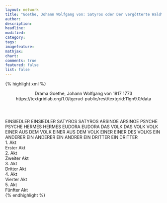```yaml
---
layout: network
title: "Goethe, Johann Wolfgang von: Satyros oder Der vergötterte Waldteufel (1773)"
author:
description:
headline:
modified:
category:
tags:
imagefeature: 
mathjax: 
chart: 
comments: true
featured: false
list: false
---
```

{% highlight xml %}
<?xml-model href="https://raw.githubusercontent.com/DLiNa/project/master/rules/lina.rnc"?><?xml-model href="https://raw.githubusercontent.com/DLiNa/project/master/rules/lina.sch"?>
<play xmlns="http://lina.digital">
  <header>
    <title>Satyros oder Der vergötterte Waldteufel</title>
    <subtitle>Drama</subtitle>
    <genretitle/>
    <author>Goethe, Johann Wolfgang von</author>
    <date type="print">1817</date>
    <date type="premiere"/>
    <date type="written">1773</date>
    <source>https://textgridlab.org/1.0/tgcrud-public/rest/textgrid:11gn9.0/data</source>
  </header>
  <personae>
    <character>
      <name>EINSIEDLER</name>
      <alias xml:id="einsiedler">
        <name>EINSIEDLER</name>
      </alias>
    </character>
    <character>
      <name>SATYROS</name>
      <alias xml:id="satyros">
        <name>SATYROS</name>
      </alias>
    </character>
    <character>
      <name>ARSINOE</name>
      <alias xml:id="arsinoe">
        <name>ARSINOE</name>
      </alias>
    </character>
    <character>
      <name>PSYCHE</name>
      <alias xml:id="psyche">
        <name>PSYCHE</name>
      </alias>
    </character>
    <character>
      <name>HERMES</name>
      <alias xml:id="hermes">
        <name>HERMES</name>
      </alias>
    </character>
    <character>
      <name>EUDORA</name>
      <alias xml:id="eudora">
        <name>EUDORA</name>
      </alias>
    </character>
    <character>
      <name>DAS VOLK</name>
      <alias xml:id="das_volk">
        <name>DAS VOLK</name>
      </alias>
      <alias xml:id="volk">
        <name>VOLK</name>
      </alias>
    </character>
    <character>
      <name>EINER AUS DEM VOLK</name>
      <alias xml:id="einer_aus_dem_volk">
        <name>EINER AUS DEM VOLK</name>
      </alias>
      <alias xml:id="einer">
        <name>EINER</name>
      </alias>
      <alias xml:id="einer_des_volks">
        <name>EINER DES VOLKS</name>
      </alias>
    </character>
    <character>
      <name>EIN ANDERER</name>
      <alias xml:id="ein_anderer">
        <name>EIN ANDERER</name>
      </alias>
      <alias xml:id="ein_andrer">
        <name>EIN ANDRER</name>
      </alias>
    </character>
    <character>
      <name>EIN DRITTER</name>
      <alias xml:id="ein_dritter">
        <name>EIN DRITTER</name>
      </alias>
    </character>
  </personae>
  <text>
    <div>
      <head>1. Akt</head>
      <div>
        <head>Erster Akt</head>
        <sp who="#einsiedler">
          <amount n="12" unit="speech_acts"/>
          <amount n="521" unit="words"/>
          <amount n="77" unit="lines"/>
          <amount n="2740" unit="chars"/>
        </sp>
        <sp who="#satyros">
          <amount n="9" unit="speech_acts"/>
          <amount n="113" unit="words"/>
          <amount n="16" unit="lines"/>
          <amount n="566" unit="chars"/>
        </sp>
      </div>
    </div>
    <div>
      <head>2. Akt</head>
      <div>
        <head>Zweiter Akt</head>
        <sp who="#satyros">
          <amount n="1" unit="speech_acts"/>
          <amount n="179" unit="words"/>
          <amount n="26" unit="lines"/>
          <amount n="912" unit="chars"/>
        </sp>
      </div>
    </div>
    <div>
      <head>3. Akt</head>
      <div>
        <head>Dritter Akt</head>
        <sp who="#satyros">
          <amount n="23" unit="speech_acts"/>
          <amount n="621" unit="words"/>
          <amount n="114" unit="lines"/>
          <amount n="3358" unit="chars"/>
        </sp>
        <sp who="#arsinoe">
          <amount n="10" unit="speech_acts"/>
          <amount n="94" unit="words"/>
          <amount n="14" unit="lines"/>
          <amount n="464" unit="chars"/>
        </sp>
        <sp who="#psyche">
          <amount n="20" unit="speech_acts"/>
          <amount n="184" unit="words"/>
          <amount n="29" unit="lines"/>
          <amount n="954" unit="chars"/>
        </sp>
        <sp who="#hermes">
          <amount n="5" unit="speech_acts"/>
          <amount n="24" unit="words"/>
          <amount n="5" unit="lines"/>
          <amount n="143" unit="chars"/>
        </sp>
        <sp who="#einer_aus_dem_volk">
          <amount n="1" unit="speech_acts"/>
          <amount n="7" unit="words"/>
          <amount n="1" unit="lines"/>
          <amount n="33" unit="chars"/>
        </sp>
        <sp who="#ein_anderer">
          <amount n="1" unit="speech_acts"/>
          <amount n="8" unit="words"/>
          <amount n="1" unit="lines"/>
          <amount n="42" unit="chars"/>
        </sp>
        <sp who="#das_volk #einer_aus_dem_volk #ein_anderer">
          <amount n="5" unit="speech_acts"/>
          <amount n="25" unit="words"/>
          <amount n="5" unit="lines"/>
          <amount n="142" unit="chars"/>
        </sp>
      </div>
    </div>
    <div>
      <head>4. Akt</head>
      <div>
        <head>Vierter Akt</head>
        <sp who="#hermes">
          <amount n="6" unit="speech_acts"/>
          <amount n="84" unit="words"/>
          <amount n="16" unit="lines"/>
          <amount n="480" unit="chars"/>
        </sp>
        <sp who="#satyros">
          <amount n="6" unit="speech_acts"/>
          <amount n="140" unit="words"/>
          <amount n="28" unit="lines"/>
          <amount n="845" unit="chars"/>
        </sp>
        <sp who="#das_volk #einer #ein_andrer">
          <amount n="14" unit="speech_acts"/>
          <amount n="76" unit="words"/>
          <amount n="21" unit="lines"/>
          <amount n="397" unit="chars"/>
        </sp>
        <sp who="#psyche">
          <amount n="1" unit="speech_acts"/>
          <amount n="14" unit="words"/>
          <amount n="3" unit="lines"/>
          <amount n="88" unit="chars"/>
        </sp>
        <sp who="#einer">
          <amount n="3" unit="speech_acts"/>
          <amount n="12" unit="words"/>
          <amount n="3" unit="lines"/>
          <amount n="66" unit="chars"/>
        </sp>
        <sp who="#ein_andrer">
          <amount n="1" unit="speech_acts"/>
          <amount n="4" unit="words"/>
          <amount n="2" unit="lines"/>
          <amount n="24" unit="chars"/>
        </sp>
        <sp who="#einsiedler">
          <amount n="4" unit="speech_acts"/>
          <amount n="36" unit="words"/>
          <amount n="8" unit="lines"/>
          <amount n="205" unit="chars"/>
        </sp>
        <sp who="#hermes #das_volk #einsiedler #psyche #einer #ein_andrer">
          <amount n="1" unit="speech_acts"/>
          <amount n="10" unit="words"/>
          <amount n="2" unit="lines"/>
          <amount n="64" unit="chars"/>
        </sp>
      </div>
    </div>
    <div>
      <head>5. Akt</head>
      <div>
        <head>Fünfter Akt</head>
        <sp who="#eudora">
          <amount n="11" unit="speech_acts"/>
          <amount n="191" unit="words"/>
          <amount n="31" unit="lines"/>
          <amount n="991" unit="chars"/>
        </sp>
        <sp who="#einsiedler">
          <amount n="15" unit="speech_acts"/>
          <amount n="314" unit="words"/>
          <amount n="53" unit="lines"/>
          <amount n="1718" unit="chars"/>
        </sp>
        <sp who="#das_volk #einer_des_volks #ein_andrer #ein_dritter">
          <amount n="6" unit="speech_acts"/>
          <amount n="71" unit="words"/>
          <amount n="16" unit="lines"/>
          <amount n="397" unit="chars"/>
        </sp>
        <sp who="#satyros">
          <amount n="3" unit="speech_acts"/>
          <amount n="98" unit="words"/>
          <amount n="16" unit="lines"/>
          <amount n="541" unit="chars"/>
        </sp>
        <sp who="#einer_des_volks">
          <amount n="1" unit="speech_acts"/>
          <amount n="9" unit="words"/>
          <amount n="1" unit="lines"/>
          <amount n="37" unit="chars"/>
        </sp>
        <sp who="#ein_andrer">
          <amount n="1" unit="speech_acts"/>
          <amount n="8" unit="words"/>
          <amount n="1" unit="lines"/>
          <amount n="36" unit="chars"/>
        </sp>
        <sp who="#ein_dritter">
          <amount n="1" unit="speech_acts"/>
          <amount n="9" unit="words"/>
          <amount n="1" unit="lines"/>
          <amount n="40" unit="chars"/>
        </sp>
        <sp who="#hermes">
          <amount n="5" unit="speech_acts"/>
          <amount n="24" unit="words"/>
          <amount n="5" unit="lines"/>
          <amount n="119" unit="chars"/>
        </sp>
        <sp who="#psyche">
          <amount n="1" unit="speech_acts"/>
          <amount n="11" unit="words"/>
          <amount n="2" unit="lines"/>
          <amount n="69" unit="chars"/>
        </sp>
        <sp who="#volk #einer_des_volks #ein_andrer #ein_dritter">
          <amount n="2" unit="speech_acts"/>
          <amount n="11" unit="words"/>
          <amount n="2" unit="lines"/>
          <amount n="55" unit="chars"/>
        </sp>
      </div>
    </div>
  </text>
</play>
{% endhighlight %}
